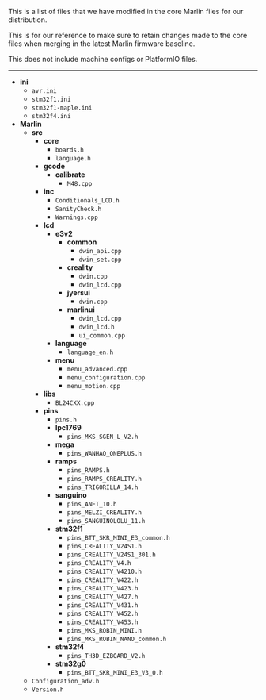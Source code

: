 This is a list of files that we have modified in the core Marlin files for our distribution.

This is for our reference to make sure to retain changes made to the core files when merging in the latest Marlin firmware baseline.

This does not include machine configs or PlatformIO files.

----------

- **ini**
	- `avr.ini`
	- `stm32f1.ini`
	- `stm32f1-maple.ini`
	- `stm32f4.ini`
- **Marlin**
	- **src**
		- **core**
			- `boards.h`
			- `language.h`
		- **gcode**
			- **calibrate**
				- `M48.cpp`
		- **inc**
			- `Conditionals_LCD.h`
			- `SanityCheck.h`
			- `Warnings.cpp`
		- **lcd**
			- **e3v2**
				- **common**
					- `dwin_api.cpp`
					- `dwin_set.cpp`
				- **creality**
					- `dwin.cpp`
					- `dwin_lcd.cpp`
				- **jyersui**
					- `dwin.cpp`
				- **marlinui**
					- `dwin_lcd.cpp`
					- `dwin_lcd.h`
					- `ui_common.cpp`
			- **language**
				- `language_en.h`
			- **menu**
				- `menu_advanced.cpp`
				- `menu_configuration.cpp`
				- `menu_motion.cpp`			
		- **libs**
			- `BL24CXX.cpp`
		- **pins**
			- `pins.h`
			- **lpc1769**
				- `pins_MKS_SGEN_L_V2.h`
			- **mega**
				- `pins_WANHAO_ONEPLUS.h`
			- **ramps**
				- `pins_RAMPS.h`
				- `pins_RAMPS_CREALITY.h`
				- `pins_TRIGORILLA_14.h`
			- **sanguino**
				- `pins_ANET_10.h`
				- `pins_MELZI_CREALITY.h`
				- `pins_SANGUINOLOLU_11.h`
			- **stm32f1**
				- `pins_BTT_SKR_MINI_E3_common.h`
				- `pins_CREALITY_V24S1.h`
				- `pins_CREALITY_V24S1_301.h`
				- `pins_CREALITY_V4.h`
				- `pins_CREALITY_V4210.h`
				- `pins_CREALITY_V422.h`
				- `pins_CREALITY_V423.h`
				- `pins_CREALITY_V427.h`
				- `pins_CREALITY_V431.h`
				- `pins_CREALITY_V452.h`
				- `pins_CREALITY_V453.h`
				- `pins_MKS_ROBIN_MINI.h`
				- `pins_MKS_ROBIN_NANO_common.h`
			- **stm32f4**
				- `pins_TH3D_EZBOARD_V2.h`
			- **stm32g0**
				- `pins_BTT_SKR_MINI_E3_V3_0.h`
	- `Configuration_adv.h`
	- `Version.h`